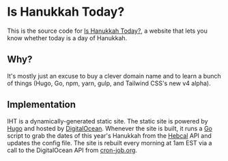 # Is Hanukkah Today?

This is the source code for [Is Hanukkah Today?](https://ishanukkah.today), a website that lets you know whether today is a day of Hanukkah.

## Why?
It's mostly just an excuse to buy a clever domain name and to learn a bunch of things (Hugo, Go, npm, yarn, gulp, and Tailwind CSS's new v4 alpha).

## Implementation
IHT is a dynamically-generated static site. The static site is powered by [Hugo](https://gohugo.io) and hosted by [DigitalOcean](https://digitalocean.com). Whenever the site is built, it runs a [Go](https://go.dev) script to grab the dates of this year's Hanukkah from the [Hebcal](https://www.hebcal.com/home/developer-apis) API and updates the config file. The site is rebuilt every morning at 1am EST via a call to the DigitalOcean API from [cron-job.org](https://cron-job.org).
